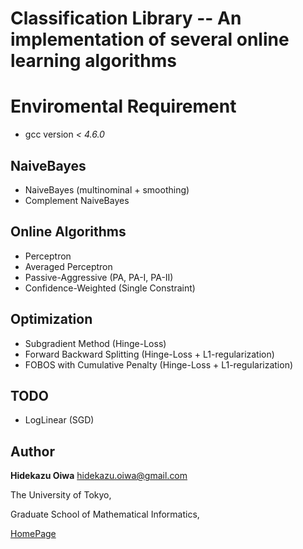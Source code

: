 Classification Library -- An implementation of several online learning algorithms
=================================================================================

Enviromental Requirement
========================

* gcc version *< 4.6.0*

NaiveBayes
----------

* NaiveBayes (multinominal + smoothing)
* Complement NaiveBayes

Online Algorithms
-----------------

* Perceptron
* Averaged Perceptron
* Passive-Aggressive (PA, PA-I, PA-II)
* Confidence-Weighted (Single Constraint)

Optimization
------------

* Subgradient Method (Hinge-Loss)
* Forward Backward Splitting (Hinge-Loss + L1-regularization)
* FOBOS with Cumulative Penalty (Hinge-Loss + L1-regularization)

TODO
----

* LogLinear (SGD)

Author
------

**Hidekazu Oiwa** <hidekazu.oiwa@gmail.com>

The University of Tokyo,

Graduate School of Mathematical Informatics,

[HomePage](http://www.r.dl.itc.u-tokyo.ac.jp/~oiwa/en/)
